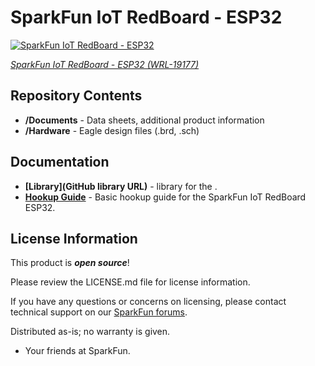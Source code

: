 SparkFun IoT RedBoard - ESP32
========================================

[![SparkFun IoT RedBoard - ESP32](https://cdn.sparkfun.com/assets/parts/1/8/8/0/0/ESP32_03.jpg)](https://www.sparkfun.com/products/19177)

[*SparkFun IoT RedBoard - ESP32 (WRL-19177)*](https://www.sparkfun.com/products/19177)

<Basic description of the part.>

Repository Contents
-------------------

* **/Documents** - Data sheets, additional product information
* **/Hardware** - Eagle design files (.brd, .sch)

Documentation
--------------
* **[Library](GitHub library URL)** - <LANGUAGE> library for the <PRODUCT NAME>.
* **[Hookup Guide](https://learn.sparkfun.com/tutorials/iot-redboard-esp32-development-board-hookup-guide)** - Basic hookup guide for the SparkFun IoT RedBoard ESP32.

 
License Information
-------------------

This product is _**open source**_! 

Please review the LICENSE.md file for license information. 

If you have any questions or concerns on licensing, please contact technical support on our [SparkFun forums](https://forum.sparkfun.com/viewforum.php?f=152).

Distributed as-is; no warranty is given.

- Your friends at SparkFun.

_<COLLABORATION CREDIT>_
